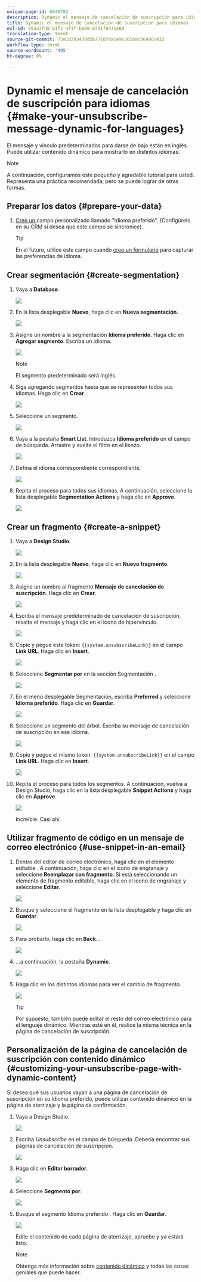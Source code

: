 ```yaml
---
unique-page-id: 6848782
description: Dynamic el mensaje de cancelación de suscripción para idiomas - Documentos de Marketo - Documentación del producto
title: Dynamic el mensaje de cancelación de suscripción para idiomas
exl-id: 953a7fd8-b1f2-4f3f-b889-87d1f0471e0d
translation-type: tm+mt
source-git-commit: 72e1d29347bd5b77107da1e9c30169cb6490c432
workflow-type: tm+mt
source-wordcount: '495'
ht-degree: 0%

---
```


# Dynamic el mensaje de cancelación de suscripción para idiomas {#make-your-unsubscribe-message-dynamic-for-languages}

El mensaje y vínculo predeterminados para darse de baja están en inglés. Puede utilizar contenido dinámico para mostrarlo en distintos idiomas.

>[!NOTE]
>
>A continuación, configuramos este pequeño y agradable tutorial para usted. Representa una práctica recomendada, pero se puede lograr de otras formas.

## Preparar los datos {#prepare-your-data}

1. [Cree un ](/help/marketo/product-docs/administration/field-management/create-a-custom-field-in-marketo.md) campo personalizado llamado &quot;Idioma preferido&quot;. (Configúrelo en su CRM si desea que este campo se sincronice).

   >[!TIP]
   >
   >En el futuro, utilice este campo cuando [cree un formulario](/help/marketo/product-docs/demand-generation/forms/creating-a-form/create-a-form.md) para capturar las preferencias de idioma.

## Crear segmentación {#create-segmentation}

1. Vaya a **Database**.

   ![](assets/db.png)

1. En la lista desplegable **Nuevo**, haga clic en **Nueva segmentación**.

   ![](assets/two.png)

1. Asigne un nombre a la segmentación **Idioma preferido**. Haga clic en **Agregar segmento**. Escriba un idioma.

   ![](assets/image2015-3-9-8-3a33-3a44.png)

   >[!NOTE]
   >
   >El segmento predeterminado será inglés.

1. Siga agregando segmentos hasta que se representen todos sus idiomas. Haga clic en **Crear**.

   ![](assets/image2015-3-9-8-3a38-3a5.png)

1. Seleccione un segmento.

   ![](assets/image2015-3-9-8-3a38-3a17.png)

1. Vaya a la pestaña **Smart List**. Introduzca **Idioma preferido** en el campo de búsqueda. Arrastre y suelte el filtro en el lienzo.

   ![](assets/six.png)

1. Defina el idioma correspondiente correspondiente.

   ![](assets/seven.png)

1. Repita el proceso para todos sus idiomas. A continuación, seleccione la lista desplegable **Segmentation Actions** y haga clic en **Approve**.

   ![](assets/image2015-3-9-8-3a39-3a36.png)

## Crear un fragmento {#create-a-snippet}

1. Vaya a **Design Studio**.

   ![](assets/ds.png)

1. En la lista desplegable **Nuevo**, haga clic en **Nuevo fragmento**.

   ![](assets/ten.png)

1. Asigne un nombre al fragmento **Mensaje de cancelación de suscripción**. Haga clic en **Crear**.

   ![](assets/image2015-3-9-8-3a40-3a54.png)

1. Escriba el mensaje predeterminado de cancelación de suscripción, resalte el mensaje y haga clic en el icono de hipervínculo.

   ![](assets/image2015-3-9-8-3a41-3a47.png)

1. Copie y pegue este token: `{{system.unsubscribeLink}}` en el campo **Link URL**. Haga clic en **Insert**.

   ![](assets/image2015-3-9-8-3a43-3a17.png)

1. Seleccione **Segmentar por** en la sección Segmentación .

   ![](assets/image2015-3-9-8-3a44-3a16.png)

1. En el menú desplegable Segmentación, escriba **Preferred** y seleccione **Idioma preferido**. Haga clic en **Guardar**.

   ![](assets/image2015-3-9-8-3a44-3a32.png)

1. Seleccione un segmento del árbol. Escriba su mensaje de cancelación de suscripción en ese idioma.

   ![](assets/image2015-3-9-8-3a45-3a43.png)

1. Copie y pegue el mismo token: `{{system.unsubscribeLink}}` en el campo **Link URL**. Haga clic en **Insert**.

   ![](assets/image2015-3-9-8-3a47-3a4.png)

1. Repita el proceso para todos los segmentos. A continuación, vuelva a Design Studio, haga clic en la lista desplegable **Snippet Actions** y haga clic en **Approve**.

   ![](assets/image2015-3-9-8-3a47-3a34.png)

   Increíble. Casi ahí.

## Utilizar fragmento de código en un mensaje de correo electrónico {#use-snippet-in-an-email}

1. Dentro del editor de correo electrónico, haga clic en el elemento editable . A continuación, haga clic en el icono de engranaje y seleccione **Reemplazar con fragmento**. Si está seleccionando un elemento de fragmento editable, haga clic en el icono de engranaje y seleccione **Editar**.

   ![](assets/4.1.png)

1. Busque y seleccione el fragmento en la lista desplegable y haga clic en **Guardar**.

   ![](assets/image2015-3-9-8-3a50-3a16.png)

1. Para probarlo, haga clic en **Back**...

   ![](assets/4.3.png)

1. ...a continuación, la pestaña **Dynamic**.

   ![](assets/4.4.png)

1. Haga clic en los distintos idiomas para ver el cambio de fragmento.

   ![](assets/4.5.png)

   >[!TIP]
   >
   >Por supuesto, también puede editar el resto del correo electrónico para el lenguaje dinámico. Mientras esté en él, realice la misma técnica en la página de cancelación de suscripción.

## Personalización de la página de cancelación de suscripción con contenido dinámico {#customizing-your-unsubscribe-page-with-dynamic-content}

Si desea que sus usuarios vayan a una página de cancelación de suscripción en su idioma preferido, puede utilizar contenido dinámico en la página de aterrizaje y la página de confirmación.

1. Vaya a Design Studio.

   ![](assets/ds.png)

1. Escriba _Unsubscribe_ en el campo de búsqueda. Debería encontrar sus páginas de cancelación de suscripción.

   ![](assets/image2015-3-9-8-3a51-3a53.png)

1. Haga clic en **Editar borrador**.

   ![](assets/image2015-3-9-8-3a52-3a23.png)

1. Seleccione **Segmento por**.

   ![](assets/image2015-3-9-8-3a52-3a57.png)

1. Busque el segmento Idioma preferido . Haga clic en **Guardar**.

   ![](assets/image2015-3-9-8-3a53-3a54.png)

   Edite el contenido de cada página de aterrizaje, apruebe y ya estará listo.

   >[!NOTE]
   >
   >Obtenga más información sobre [contenido dinámico](/help/marketo/product-docs/personalization/segmentation-and-snippets/segmentation/understanding-dynamic-content.md) y todas las cosas geniales que puede hacer.
